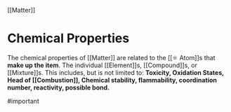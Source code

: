 [[Matter]]
# Chemical Properties
The chemical properties of [[Matter]] are related to the [[⚛️ Atom]]s that **make up the item**. The individual [[Element]]s, [[Compound]]s, or [[Mixture]]s. This includes, but is not limited to: **Toxicity, Oxidation States, Head of [[Combustion]], Chemical stability, flammability, coordination number, reactivity, possible bond.**

#important 